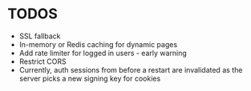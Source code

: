 # TODOS
- SSL fallback
- In-memory or Redis caching for dynamic pages
- Add rate limiter for logged in users - early warning
- Restrict CORS
- Currently, auth sessions from before a restart are invalidated as the server picks a new signing key for cookies
